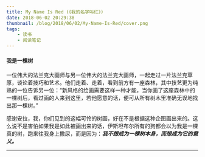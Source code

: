 ```yaml
---
title: My Name Is Red (《我的名字叫红》)
date: 2018-06-02 20:29:38
thumbnail: /blog/2018/06/02/My-Name-Is-Red/cover.png
tags:
    - 读书
    - 阅读笔记
---
```



#### 我是一棵树

一位伟大的法兰克大画师与另一位伟大的法兰克大画师，一起走过一片法兰克草原，谈论着技巧和艺术。他们走着、走着，看到前方有一座森林，其中技艺更为纯熟的一位告诉另一位：“新风格的绘画需要这样一种才能，当你画了这座森林中的一棵树后，看过画的人来到这里，若他愿意的话，便可从所有树木里准确无误地找出那一棵树。” 

感谢安拉，我，你们见到的这幅可怜的树画，好在不是根据这种企图画出来的。这么说不是害怕如果我是如此被画出来的话，伊斯坦布尔所有的狗都会以为我是一棵真的树，跑来往我身上撒尿，而是因为：***我不想成为一棵树本身，而想成为它的意义。***

---